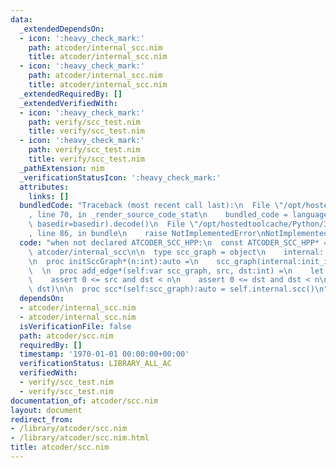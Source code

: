 ```yaml
---
data:
  _extendedDependsOn:
  - icon: ':heavy_check_mark:'
    path: atcoder/internal_scc.nim
    title: atcoder/internal_scc.nim
  - icon: ':heavy_check_mark:'
    path: atcoder/internal_scc.nim
    title: atcoder/internal_scc.nim
  _extendedRequiredBy: []
  _extendedVerifiedWith:
  - icon: ':heavy_check_mark:'
    path: verify/scc_test.nim
    title: verify/scc_test.nim
  - icon: ':heavy_check_mark:'
    path: verify/scc_test.nim
    title: verify/scc_test.nim
  _pathExtension: nim
  _verificationStatusIcon: ':heavy_check_mark:'
  attributes:
    links: []
  bundledCode: "Traceback (most recent call last):\n  File \"/opt/hostedtoolcache/Python/3.8.5/x64/lib/python3.8/site-packages/onlinejudge_verify/documentation/build.py\"\
    , line 70, in _render_source_code_stat\n    bundled_code = language.bundle(stat.path,\
    \ basedir=basedir).decode()\n  File \"/opt/hostedtoolcache/Python/3.8.5/x64/lib/python3.8/site-packages/onlinejudge_verify/languages/nim.py\"\
    , line 86, in bundle\n    raise NotImplementedError\nNotImplementedError\n"
  code: "when not declared ATCODER_SCC_HPP:\n  const ATCODER_SCC_HPP* = 1\n\n  import\
    \ atcoder/internal_scc\n\n  type scc_graph = object\n    internal: internal_scc_graph\n\
    \n  proc initSccGraph*(n:int):auto =\n    scc_graph(internal:init_internal_scc_graph(n))\n\
    \  \n  proc add_edge*(self:var scc_graph, src, dst:int) =\n    let n = self.internal.num_vertices()\n\
    \    assert 0 <= src and dst < n\n    assert 0 <= dst and dst < n\n    self.internal.add_edge(src,\
    \ dst)\n\n  proc scc*(self:scc_graph):auto = self.internal.scc()\n"
  dependsOn:
  - atcoder/internal_scc.nim
  - atcoder/internal_scc.nim
  isVerificationFile: false
  path: atcoder/scc.nim
  requiredBy: []
  timestamp: '1970-01-01 00:00:00+00:00'
  verificationStatus: LIBRARY_ALL_AC
  verifiedWith:
  - verify/scc_test.nim
  - verify/scc_test.nim
documentation_of: atcoder/scc.nim
layout: document
redirect_from:
- /library/atcoder/scc.nim
- /library/atcoder/scc.nim.html
title: atcoder/scc.nim
---
```


